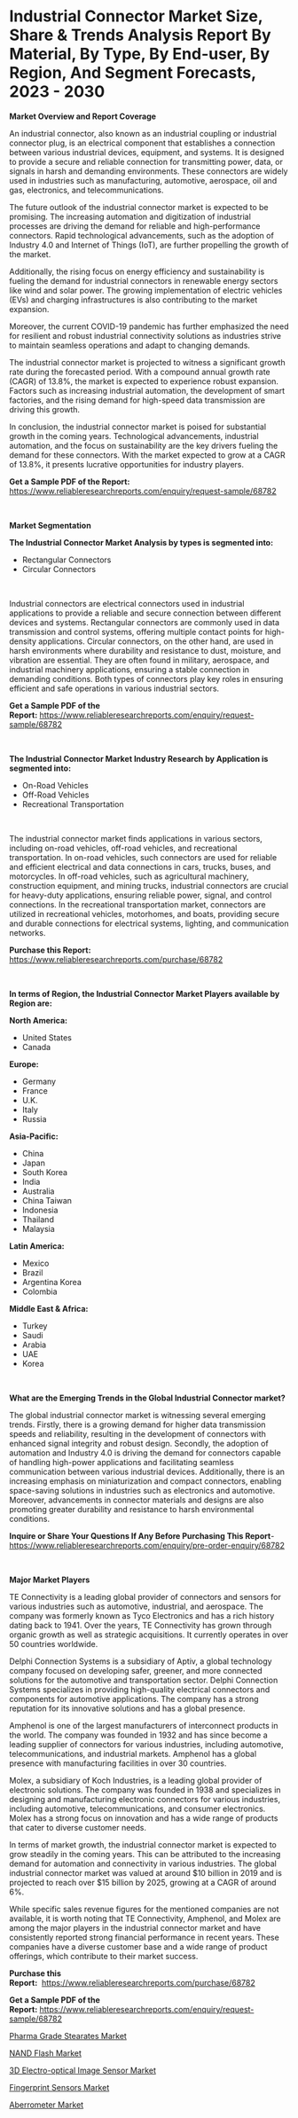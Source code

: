 <p><h1>Industrial Connector Market Size, Share & Trends Analysis Report By Material, By Type, By End-user, By Region, And Segment Forecasts, 2023 - 2030</h1></p><p><strong>Market Overview and Report Coverage</strong></p>
<p><p>An industrial connector, also known as an industrial coupling or industrial connector plug, is an electrical component that establishes a connection between various industrial devices, equipment, and systems. It is designed to provide a secure and reliable connection for transmitting power, data, or signals in harsh and demanding environments. These connectors are widely used in industries such as manufacturing, automotive, aerospace, oil and gas, electronics, and telecommunications.</p><p>The future outlook of the industrial connector market is expected to be promising. The increasing automation and digitization of industrial processes are driving the demand for reliable and high-performance connectors. Rapid technological advancements, such as the adoption of Industry 4.0 and Internet of Things (IoT), are further propelling the growth of the market.</p><p>Additionally, the rising focus on energy efficiency and sustainability is fueling the demand for industrial connectors in renewable energy sectors like wind and solar power. The growing implementation of electric vehicles (EVs) and charging infrastructures is also contributing to the market expansion.</p><p>Moreover, the current COVID-19 pandemic has further emphasized the need for resilient and robust industrial connectivity solutions as industries strive to maintain seamless operations and adapt to changing demands.</p><p>The industrial connector market is projected to witness a significant growth rate during the forecasted period. With a compound annual growth rate (CAGR) of 13.8%, the market is expected to experience robust expansion. Factors such as increasing industrial automation, the development of smart factories, and the rising demand for high-speed data transmission are driving this growth.</p><p>In conclusion, the industrial connector market is poised for substantial growth in the coming years. Technological advancements, industrial automation, and the focus on sustainability are the key drivers fueling the demand for these connectors. With the market expected to grow at a CAGR of 13.8%, it presents lucrative opportunities for industry players.</p></p>
<p><strong>Get a Sample PDF of the Report:</strong> <a href="https://www.reliableresearchreports.com/enquiry/request-sample/68782">https://www.reliableresearchreports.com/enquiry/request-sample/68782</a></p>
<p>&nbsp;</p>
<p><strong>Market Segmentation</strong></p>
<p><strong>The Industrial Connector Market Analysis by types is segmented into:</strong></p>
<p><ul><li>Rectangular Connectors</li><li>Circular Connectors</li></ul></p>
<p>&nbsp;</p>
<p><p>Industrial connectors are electrical connectors used in industrial applications to provide a reliable and secure connection between different devices and systems. Rectangular connectors are commonly used in data transmission and control systems, offering multiple contact points for high-density applications. Circular connectors, on the other hand, are used in harsh environments where durability and resistance to dust, moisture, and vibration are essential. They are often found in military, aerospace, and industrial machinery applications, ensuring a stable connection in demanding conditions. Both types of connectors play key roles in ensuring efficient and safe operations in various industrial sectors.</p></p>
<p><strong>Get a Sample PDF of the Report:</strong>&nbsp;<a href="https://www.reliableresearchreports.com/enquiry/request-sample/68782">https://www.reliableresearchreports.com/enquiry/request-sample/68782</a></p>
<p>&nbsp;</p>
<p><strong>The Industrial Connector Market Industry Research by Application is segmented into:</strong></p>
<p><ul><li>On-Road Vehicles</li><li>Off-Road Vehicles</li><li>Recreational Transportation</li></ul></p>
<p>&nbsp;</p>
<p><p>The industrial connector market finds applications in various sectors, including on-road vehicles, off-road vehicles, and recreational transportation. In on-road vehicles, such connectors are used for reliable and efficient electrical and data connections in cars, trucks, buses, and motorcycles. In off-road vehicles, such as agricultural machinery, construction equipment, and mining trucks, industrial connectors are crucial for heavy-duty applications, ensuring reliable power, signal, and control connections. In the recreational transportation market, connectors are utilized in recreational vehicles, motorhomes, and boats, providing secure and durable connections for electrical systems, lighting, and communication networks.</p></p>
<p><strong>Purchase this Report:</strong>&nbsp; <a href="https://www.reliableresearchreports.com/purchase/68782">https://www.reliableresearchreports.com/purchase/68782</a></p>
<p>&nbsp;</p>
<p><strong>In terms of Region, the Industrial Connector Market Players available by Region are:</strong></p>
<p>
    <p> <strong> North America: </strong>
        <ul>
            <li>United States</li>
            <li>Canada</li>
        </ul>
        </p> 
    <p> <strong> Europe: </strong>
        <ul>
            <li>Germany</li>
            <li>France</li>
            <li>U.K.</li>
            <li>Italy</li>
            <li>Russia</li>
        </ul>
        </p> 
    <p> <strong> Asia-Pacific: </strong>
        <ul>
            <li>China</li>
            <li>Japan</li>
            <li>South Korea</li>
            <li>India</li>
            <li>Australia</li>
            <li>China Taiwan</li>
            <li>Indonesia</li>
            <li>Thailand</li>
            <li>Malaysia</li>
        </ul>
        </p> 
    <p> <strong> Latin America: </strong>
        <ul>
            <li>Mexico</li>
            <li>Brazil</li>
            <li>Argentina Korea</li>
            <li>Colombia</li>
        </ul>
        </p> 
    <p> <strong> Middle East & Africa: </strong>
        <ul>
            <li>Turkey</li>
            <li>Saudi</li>
            <li>Arabia</li>
            <li>UAE</li>
            <li>Korea</li>
        </ul>
    </p>
    </p>
<p>&nbsp;</p>
<p><strong>What are the Emerging Trends in the Global Industrial Connector market?</strong></p>
<p><p>The global industrial connector market is witnessing several emerging trends. Firstly, there is a growing demand for higher data transmission speeds and reliability, resulting in the development of connectors with enhanced signal integrity and robust design. Secondly, the adoption of automation and Industry 4.0 is driving the demand for connectors capable of handling high-power applications and facilitating seamless communication between various industrial devices. Additionally, there is an increasing emphasis on miniaturization and compact connectors, enabling space-saving solutions in industries such as electronics and automotive. Moreover, advancements in connector materials and designs are also promoting greater durability and resistance to harsh environmental conditions.</p></p>
<p><strong>Inquire or Share Your Questions If Any Before Purchasing This Report</strong>- <a href="https://www.reliableresearchreports.com/enquiry/pre-order-enquiry/68782">https://www.reliableresearchreports.com/enquiry/pre-order-enquiry/68782</a></p>
<p>&nbsp;</p>
<p><strong>Major Market Players</strong></p>
<p><p>TE Connectivity is a leading global provider of connectors and sensors for various industries such as automotive, industrial, and aerospace. The company was formerly known as Tyco Electronics and has a rich history dating back to 1941. Over the years, TE Connectivity has grown through organic growth as well as strategic acquisitions. It currently operates in over 50 countries worldwide.</p><p>Delphi Connection Systems is a subsidiary of Aptiv, a global technology company focused on developing safer, greener, and more connected solutions for the automotive and transportation sector. Delphi Connection Systems specializes in providing high-quality electrical connectors and components for automotive applications. The company has a strong reputation for its innovative solutions and has a global presence.</p><p>Amphenol is one of the largest manufacturers of interconnect products in the world. The company was founded in 1932 and has since become a leading supplier of connectors for various industries, including automotive, telecommunications, and industrial markets. Amphenol has a global presence with manufacturing facilities in over 30 countries.</p><p>Molex, a subsidiary of Koch Industries, is a leading global provider of electronic solutions. The company was founded in 1938 and specializes in designing and manufacturing electronic connectors for various industries, including automotive, telecommunications, and consumer electronics. Molex has a strong focus on innovation and has a wide range of products that cater to diverse customer needs.</p><p>In terms of market growth, the industrial connector market is expected to grow steadily in the coming years. This can be attributed to the increasing demand for automation and connectivity in various industries. The global industrial connector market was valued at around $10 billion in 2019 and is projected to reach over $15 billion by 2025, growing at a CAGR of around 6%.</p><p>While specific sales revenue figures for the mentioned companies are not available, it is worth noting that TE Connectivity, Amphenol, and Molex are among the major players in the industrial connector market and have consistently reported strong financial performance in recent years. These companies have a diverse customer base and a wide range of product offerings, which contribute to their market success.</p></p>
<p><strong>Purchase this Report:</strong>&nbsp;&nbsp;<a href="https://www.reliableresearchreports.com/purchase/68782">https://www.reliableresearchreports.com/purchase/68782</a></p>
<p></p>
<p><strong>Get a Sample PDF of the Report:</strong>&nbsp;<a href="https://www.reliableresearchreports.com/enquiry/request-sample/68782">https://www.reliableresearchreports.com/enquiry/request-sample/68782</a></p>
<p><p><a href="https://medium.com/@earn.only.flood/pharma-grade-stearates-market-comprehensive-assessment-by-type-application-and-geography-125b2123aa17">Pharma Grade Stearates Market</a></p><p><a href="https://www.linkedin.com/pulse/nand-flash-market-research-report-unlocks-analysis-financial-pn38e/">NAND Flash Market</a></p><p><a href="https://github.com/gdfhhhj/Market-Research-Report-List-1/blob/main/3d-electro-optical-image-sensor-market.md">3D Electro-optical Image Sensor Market</a></p><p><a href="https://www.linkedin.com/pulse/fingerprint-sensors-market-size-share-global-analysis-report-qd9xe/">Fingerprint Sensors Market</a></p><p><a href="https://github.com/gulaimolin/Market-Research-Report-List-1/blob/main/aberrometer-market.md">Aberrometer Market</a></p></p>